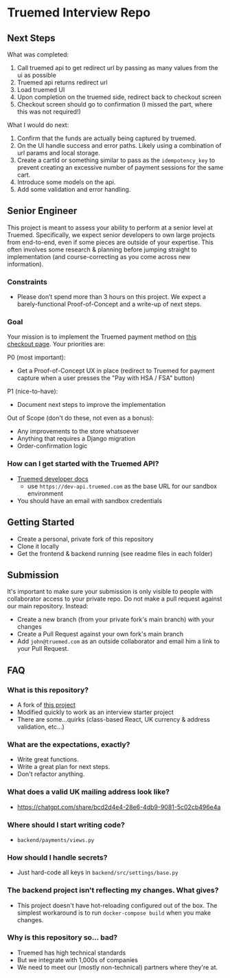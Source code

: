 # Truemed Interview Repo

## Next Steps
What was completed:
1. Call truemed api to get redirect url by passing as many values from the ui as possible
2. Truemed api returns redirect url
3. Load truemed UI
4. Upon completion on the truemed side, redirect back to checkout screen
5. Checkout screen should go to confirmation (I missed the part, where this was not required!)

What I would do next:
1. Confirm that the funds are actually being captured by truemed.
2. On the UI handle success and error paths. Likely using a combination of url params and local storage.
3. Create a cartId or something similar to pass as the `idempotency_key` to prevent creating an excessive number of payment sessions for the same cart.
4. Introduce some models on the api.
5. Add some validation and error handling.


## Senior Engineer

This project is meant to assess your ability to perform at a senior level at Truemed. Specifically, we expect senior developers to own large projects from end-to-end, even if some pieces are outside of your expertise. This often involves some research & planning before jumping straight to implementation (and course-correcting as you come across new information).

### Constraints

- Please don’t spend more than 3 hours on this project. We expect a barely-functional Proof-of-Concept and a write-up of next steps.

### Goal

Your mission is to implement the Truemed payment method on [this checkout page](https://www.loom.com/share/cde13fccd80543a7bb31ffe3b10e94c1?sid=f5d5af77-2605-42f2-8afd-e74fdd732c8f). Your priorities are:

P0 (most important):

- Get a Proof-of-Concept UX in place (redirect to Truemed for payment capture when a user presses the "Pay with HSA / FSA" button)

P1 (nice-to-have):

- Document next steps to improve the implementation

Out of Scope (don't do these, not even as a bonus):

- Any improvements to the store whatsoever
- Anything that requires a Django migration
- Order-confirmation logic

### How can I get started with the Truemed API?

- [Truemed developer docs](https://developers.truemed.com)
  - use `https://dev-api.truemed.com` as the base URL for our sandbox environment
- You should have an email with sandbox credentials

## Getting Started

- Create a personal, private fork of this repository
- Clone it locally
- Get the frontend & backend running (see readme files in each folder)

## Submission

It's important to make sure your submission is only visible to people with collaborator access to your private repo. Do not make a pull request against our main repository. Instead:

- Create a new branch (from your private fork's main branch) with your changes
- Create a Pull Request against your own fork's main branch
- Add `john@truemed.com` as an outside collaborator and email him a link to your Pull Request.

## FAQ

### What is this repository?

- A fork of [this project](https://github.com/kkosiba/ecommerce-backend?tab=readme-ov-file)
- Modified quickly to work as an interview starter project
- There are some...quirks (class-based React, UK currency & address validation, etc...)

### What are the expectations, exactly?

- Write great functions.
- Write a great plan for next steps.
- Don't refactor anything.

### What does a valid UK mailing address look like?

- https://chatgpt.com/share/bcd2d4e4-28e6-4db9-9081-5c02cb496e4a

### Where should I start writing code?

- `backend/payments/views.py`

### How should I handle secrets?

- Just hard-code all keys in `backend/src/settings/base.py`

### The backend project isn't reflecting my changes. What gives?

- This project doesn't have hot-reloading configured out of the box. The simplest workaround is to run `docker-compose build` when you make changes.

### Why is this repository so... bad?

- Truemed has high technical standards
- But we integrate with 1,000s of companies
- We need to meet our (mostly non-technical) partners where they're at.
